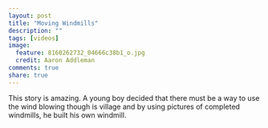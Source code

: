 ```yaml
---
layout: post
title: "Moving Windmills"
description: ""
tags: [videos]
image:
  feature: 8160262732_04666c38b1_o.jpg
  credit: Aaron Addleman
comments: true
share: true
---
```



<p>This story is amazing. A young boy decided that there must be a way to use the wind blowing though is village and by using pictures of completed windmills, he built his own windmill.
